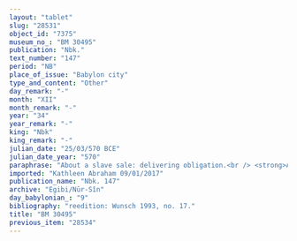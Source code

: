 ```yaml
---
layout: "tablet"
slug: "28531"
object_id: "7375"
museum_no_: "BM 30495"
publication: "Nbk."
text_number: "147"
period: "NB"
place_of_issue: "Babylon city"
type_and_content: "Other"
day_remark: "-"
month: "XII"
month_remark: "-"
year: "34"
year_remark: "-"
king: "Nbk"
king_remark: "-"
julian_date: "25/03/570 BCE"
julian_date_year: "570"
paraphrase: "About a slave sale: delivering obligation.<br /> <strong>A</strong> sold the female slaves <strong><sup>f</sup>C<sub>1</sub></strong> and <strong><sup>f</sup>C<sub>2</sub></strong> to <strong><sup>f</sup>B</strong> and her clan (<em>qinnu</em>) for 2 minas and 20 shekels of silver. <strong>A</strong> will bring them over and deliver them (<em>abāku-ma nadānu</em>) in the month Simān (III). Names of 3 witnesses and the scribe.<br /> &nbsp;<br /> <strong>A</strong> = Mu&scaron;ēzib-Marduk/Marduk-ēṭir//Nappāhu;<strong> <sup>f</sup>B</strong> = <sup>f</sup>Ina-Esagila-rāmat/Zēria//Nabāya; <strong><sup>f</sup>C<sub>1</sub> </strong>= <sup>f</sup>Mamitu- Silīm; <strong><sup>f</sup>C<sub>2</sub></strong> = <sup>f</sup>Sidada-lūmur"
imported: "Kathleen Abraham 09/01/2017"
publication_name: "Nbk. 147"
archive: "Egibi/Nūr-Sîn"
day_babylonian_: "9"
bibliography: "reedition: Wunsch 1993, no. 17."
title: "BM 30495"
previous_item: "28534"
---
```

